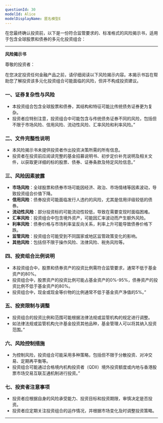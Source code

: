 ```yaml
---
questionId: 30
modelId: Alice
modelDisplayName: 匿名模型E
---
```

在您最终确认投资前，以下是一份符合监管要求的、标准格式的风险揭示书，适用于包含全球股票和债券的多元化投资组合：

---

**风险揭示书**

尊敬的投资者：

在您决定投资任何金融产品之前，请仔细阅读以下风险揭示内容。本揭示书旨在帮助您了解投资该多元化投资组合可能面临的风险，但并不构成投资建议。

### 一、证券复杂性与风险

- 本投资组合包含全球股票和债券，其结构和特征可能比传统债务证券更为复杂。
- 投资者应特别注意，投资组合中可能包含与传统债务证券不同的风险，包括但不限于市场风险、信用风险、流动性风险、汇率风险和利率风险。”

### 二、文件完整性说明

- 本风险揭示书未提供投资者作出投资决策所需的所有信息。
- 投资者在投资前应阅读完整的基金招募说明书、初步定价补充说明及相关文件，以获取更详细的标的股票、债券、证券条款及特定风险信息。”

### 三、风险因素披露

- **市场风险**：全球股票和债券市场可能因经济、政治、市场情绪等因素波动，导致投资组合价值下降。
- **信用风险**：债券投资可能面临发行人违约的风险，尤其是信用评级较低的债券。
- **流动性风险**：部分投资标的可能流动性较低，导致在需要变现时面临困难。
- **汇率风险**：投资组合中包含境外资产，可能因汇率波动而产生额外风险。
- **利率风险**：债券价格与市场利率呈反向关系，利率上升可能导致债券价格下跌。
- **监管风险**：投资组合可能受到不同国家或地区监管政策变化的影响。
- **其他风险**：包括但不限于操作风险、法律风险、税务风险等。

### 四、投资组合比例说明

- 本投资组合中，股票和债券资产的投资比例需符合监管要求，通常不低于基金资产的80%。
- 投资组合中，股票资产的投资比例可能占基金资产的0%-95%，债券资产的投资比例不低于基金资产的80%。
- 投资组合中，现金或现金等价物的比例通常不低于基金资产净值的5%。”

### 五、投资限制与调整

- 投资组合的投资比例和范围可能根据法律法规或监管机构的规定进行调整。
- 如法律法规或监管机构允许基金投资其他品种，基金管理人可以将其纳入投资范围。”

### 六、风险控制措施

- 为控制风险，投资组合可能采用多种策略，包括但不限于分散投资、对冲交易、定期再平衡等。
- 投资组合可能通过合格境内机构投资者（QDII）境外投资额度或内地与香港股票市场交易互联互通机制进行投资。”

### 七、投资者注意事项

- 投资者应根据自身的风险承受能力、投资目标和投资期限，审慎决定是否投资。
- 投资者应定期关注投资组合的运作情况，并根据市场变化及时调整投资策略。

---

